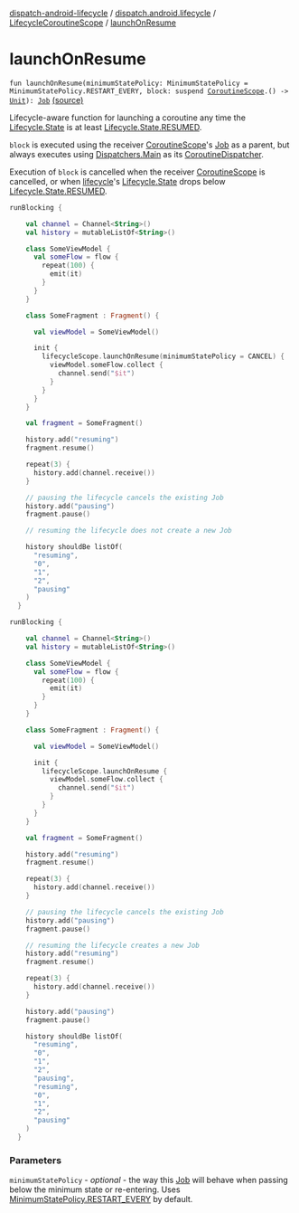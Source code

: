 [dispatch-android-lifecycle](../../index.md) / [dispatch.android.lifecycle](../index.md) / [LifecycleCoroutineScope](index.md) / [launchOnResume](./launch-on-resume.md)

# launchOnResume

`fun launchOnResume(minimumStatePolicy: MinimumStatePolicy = MinimumStatePolicy.RESTART_EVERY, block: suspend `[`CoroutineScope`](https://kotlin.github.io/kotlinx.coroutines/kotlinx-coroutines-core/kotlinx.coroutines/-coroutine-scope/index.html)`.() -> `[`Unit`](https://kotlinlang.org/api/latest/jvm/stdlib/kotlin/-unit/index.html)`): `[`Job`](https://kotlin.github.io/kotlinx.coroutines/kotlinx-coroutines-core/kotlinx.coroutines/-job/index.html) [(source)](https://github.com/RBusarow/Dispatch/tree/master/dispatch-android-lifecycle/src/main/java/dispatch/android/lifecycle/LifecycleCoroutineScope.kt#L122)

Lifecycle-aware function for launching a coroutine any time the [Lifecycle.State](https://developer.android.com/reference/androidx/androidx/lifecycle/Lifecycle/State.html)
is at least [Lifecycle.State.RESUMED](https://developer.android.com/reference/androidx/androidx/lifecycle/Lifecycle/State.html#RESUMED).

`block` is executed using the receiver [CoroutineScope](https://kotlin.github.io/kotlinx.coroutines/kotlinx-coroutines-core/kotlinx.coroutines/-coroutine-scope/index.html)'s [Job](https://kotlin.github.io/kotlinx.coroutines/kotlinx-coroutines-core/kotlinx.coroutines/-job/index.html) as a parent,
but always executes using [Dispatchers.Main](https://kotlin.github.io/kotlinx.coroutines/kotlinx-coroutines-core/kotlinx.coroutines/-dispatchers/-main.html) as its [CoroutineDispatcher](https://kotlin.github.io/kotlinx.coroutines/kotlinx-coroutines-core/kotlinx.coroutines/-coroutine-dispatcher/index.html).

Execution of `block` is cancelled when the receiver [CoroutineScope](https://kotlin.github.io/kotlinx.coroutines/kotlinx-coroutines-core/kotlinx.coroutines/-coroutine-scope/index.html) is cancelled,
or when [lifecycle](lifecycle.md)'s [Lifecycle.State](https://developer.android.com/reference/androidx/androidx/lifecycle/Lifecycle/State.html) drops below [Lifecycle.State.RESUMED](https://developer.android.com/reference/androidx/androidx/lifecycle/Lifecycle/State.html#RESUMED).

``` kotlin
runBlocking {

    val channel = Channel<String>()
    val history = mutableListOf<String>()

    class SomeViewModel {
      val someFlow = flow {
        repeat(100) {
          emit(it)
        }
      }
    }

    class SomeFragment : Fragment() {

      val viewModel = SomeViewModel()

      init {
        lifecycleScope.launchOnResume(minimumStatePolicy = CANCEL) {
          viewModel.someFlow.collect {
            channel.send("$it")
          }
        }
      }
    }

    val fragment = SomeFragment()

    history.add("resuming")
    fragment.resume()

    repeat(3) {
      history.add(channel.receive())
    }

    // pausing the lifecycle cancels the existing Job
    history.add("pausing")
    fragment.pause()

    // resuming the lifecycle does not create a new Job

    history shouldBe listOf(
      "resuming",
      "0",
      "1",
      "2",
      "pausing"
    )
  }
```

``` kotlin
runBlocking {

    val channel = Channel<String>()
    val history = mutableListOf<String>()

    class SomeViewModel {
      val someFlow = flow {
        repeat(100) {
          emit(it)
        }
      }
    }

    class SomeFragment : Fragment() {

      val viewModel = SomeViewModel()

      init {
        lifecycleScope.launchOnResume {
          viewModel.someFlow.collect {
            channel.send("$it")
          }
        }
      }
    }

    val fragment = SomeFragment()

    history.add("resuming")
    fragment.resume()

    repeat(3) {
      history.add(channel.receive())
    }

    // pausing the lifecycle cancels the existing Job
    history.add("pausing")
    fragment.pause()

    // resuming the lifecycle creates a new Job
    history.add("resuming")
    fragment.resume()

    repeat(3) {
      history.add(channel.receive())
    }

    history.add("pausing")
    fragment.pause()

    history shouldBe listOf(
      "resuming",
      "0",
      "1",
      "2",
      "pausing",
      "resuming",
      "0",
      "1",
      "2",
      "pausing"
    )
  }
```

### Parameters

`minimumStatePolicy` - *optional* - the way this [Job](https://kotlin.github.io/kotlinx.coroutines/kotlinx-coroutines-core/kotlinx.coroutines/-job/index.html) will behave when passing below the minimum
state or re-entering.  Uses [MinimumStatePolicy.RESTART_EVERY](-minimum-state-policy/-r-e-s-t-a-r-t_-e-v-e-r-y.md) by default.